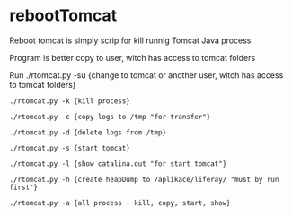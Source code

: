 # rebootTomcat

Reboot tomcat is simply scrip for kill runnig Tomcat Java process

Program is better copy to user, witch has access to tomcat folders


Run 
    ./rtomcat.py -su {change to tomcat or another user, witch has access to tomcat folders}

    ./rtomcat.py -k {kill process}

    ./rtomcat.py -c {copy logs to /tmp "for transfer"}

    ./rtomcat.py -d {delete logs from /tmp}

    ./rtomcat.py -s {start tomcat}
 
    ./rtomcat.py -l {show catalina.out "for start tomcat"}
    
    ./rtomcat.py -h {create heapDump to /aplikace/liferay/ "must by run first"} 
    
    ./rtomcat.py -a {all process - kill, copy, start, show}


